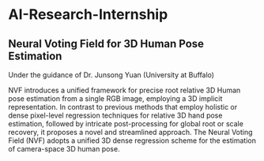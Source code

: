 # AI-Research-Internship
## Neural Voting Field for 3D Human Pose Estimation

Under the guidance of Dr. Junsong Yuan (University at Buffalo)

NVF introduces a unified framework for precise root relative 3D Human pose estimation from a single RGB image, employing a 3D implicit representation. In contrast to previous methods that employ holistic or dense pixel-level regression techniques for relative 3D hand pose estimation, followed by intricate post-processing for global root or scale recovery, it proposes a novel and streamlined approach. The Neural Voting Field (NVF) adopts a unified 3D dense regression scheme for the estimation of camera-space 3D human pose.
